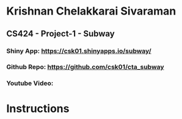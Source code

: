 # Krishnan Chelakkarai Sivaraman
## CS424 - Project-1 - Subway 
### Shiny App: https://csk01.shinyapps.io/subway/
### Github Repo: https://github.com/csk01/cta_subway
### Youtube Video: 

<h1> Instructions </h1>
